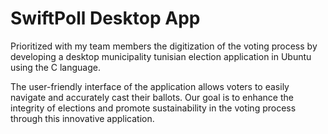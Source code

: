 # SwiftPoll Desktop App

Prioritized with my team members the digitization of the voting process by developing a desktop municipality tunisian election application in Ubuntu using the C language. 

The user-friendly interface of the application allows voters to easily navigate and accurately cast their ballots. Our goal is to enhance the integrity of elections and promote sustainability in the voting process through this innovative application.
